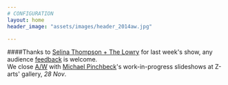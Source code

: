 ```yaml
---
# CONFIGURATION
layout: home
header_image: "assets/images/header_2014aw.jpg"

---
```

####Thanks to [Selina Thompson + The Lowry](/current/2014-autumnwinter/thompson) for last week's show, any audience [feedback](habarts.wufoo.eu/forms/feedback) is welcome.<br>We close [A/W](/current/2014-autumnwinter) with [Michael Pinchbeck](/current/2014-autumnwinter/pinchbeck)'s work-in-progress slideshows at Z-arts' gallery, *28 Nov*.
